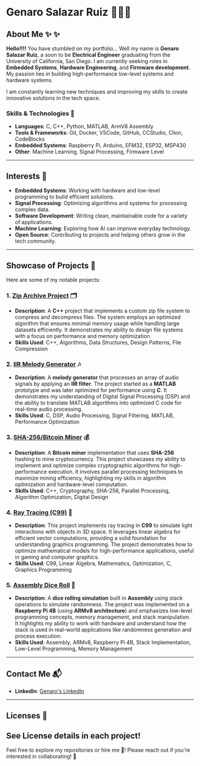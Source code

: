 # **Genaro Salazar Ruiz** 👨🏽‍💻

## **About Me** ✨ ✨

**Hello!!!!**
You have stumbled on my portfolio... Well my name is **Genaro Salazar Ruiz**, a soon to be **Electrical Engineer** graduating from the University of California, San Diego. I am currently seeking roles in **Embedded Systems**, **Hardware Engineering**, and **Firmware development**. My passion lies in building high-performance low-level systems and hardware systems.

I am constantly learning new techniques and improving my skills to create innovative solutions in the tech space.

### **Skills & Technologies** 🔧
- **Languages**: C, C++, Python, MATLAB, ArmV8 Assembly
- **Tools & Frameworks**: Git, Docker, VSCode, GitHub, CCStudio, Clion, CodeBlocks
- **Embedded Systems**: Raspberry Pi, Arduino, EFM32, ESP32, MSP430
- **Other**: Machine Learning, Signal Processing, Firmware Level

---

## **Interests** 🌟
- **Embedded Systems**: Working with hardware and low-level programming to build efficient solutions.
- **Signal Processing**: Optimizing algorithms and systems for processing complex data.
- **Software Development**: Writing clean, maintainable code for a variety of applications.
- **Machine Learning**: Exploring how AI can improve everyday technology.
- **Open Source**: Contributing to projects and helping others grow in the tech community.

---

## **Showcase of Projects** 📂

Here are some of my notable projects:

### 1. **[Zip Archive Project](https://github.com/pollo2001/Zip_Archive)** 🗂️
   - **Description**: A **C++** project that implements a custom zip file system to compress and decompress files. The system employs an optimized algorithm that ensures minimal memory usage while handling large datasets efficiently. It demonstrates my ability to design file systems with a focus on performance and memory optimization.
   - **Skills Used**: C++, Algorithms, Data Structures, Design Patterns, File Compression

### 2. **[IIR Melody Generator](https://github.com/pollo2001/IIR_Melody_Generator)** 🎶
   - **Description**: A **melody generator** that processes an array of audio signals by applying an **IIR filter**. The project started as a **MATLAB** prototype and was later optimized for performance using **C**. It demonstrates my understanding of Digital Signal Processing (DSP) and the ability to translate MATLAB algorithms into optimized C code for real-time audio processing.
   - **Skills Used**: C, DSP, Audio Processing, Signal Filtering, MATLAB, Performance Optimization

### 3. **[SHA-256/Bitcoin Miner](https://github.com/pollo2001/SHA-256_TEAM_KARNA_ASADA)** 💰
   - **Description**: A **Bitcoin miner** implementation that uses **SHA-256** hashing to mine cryptocurrency. This project showcases my ability to implement and optimize complex cryptographic algorithms for high-performance execution. It involves parallel processing techniques to maximize mining efficiency, highlighting my skills in algorithm optimization and hardware-level computation.
   - **Skills Used**: C++, Cryptography, SHA-256, Parallel Processing, Algorithm Optimization, Digital Design

### 4. **[Ray Tracing (C99)](https://github.com/pollo2001/Ray_Tracing)** 🎯
   - **Description**: This project implements ray tracing in **C99** to simulate light interactions with objects in 3D space. It leverages linear algebra for efficient vector computations, providing a solid foundation for understanding graphics programming. The project demonstrates how to optimize mathematical models for high-performance applications, useful in gaming and computer graphics.
   - **Skills Used**: C99, Linear Algebra, Mathematics, Optimization, C, Graphics Programming

### 5. **[Assembly Dice Roll](https://github.com/pollo2001/Dice_Roll)** 🎲
   - **Description**: A **dice rolling simulation** built in **Assembly** using stack operations to simulate randomness. The project was implemented on a **Raspberry Pi 4B** (using **ARMv8 architecture**) and emphasizes low-level programming concepts, memory management, and stack manipulation. It highlights my ability to work with hardware and understand how the stack is used in real-world applications like randomness generation and process execution.
   - **Skills Used**: Assembly, ARMv8, Raspberry Pi 4B, Stack Implementation, Low-Level Programming, Memory Management

---

## **Contact Me** 📬

- **LinkedIn**: [Genaro's LinkedIn](https://www.linkedin.com/in/genaro-salazar2001)

---

## **Licenses** 📜
See License details in each project!
---

Feel free to explore my repositories or hire me 🤩! Please reach out if you're interested in collaborating! 👾
